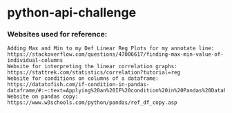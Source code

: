 # python-api-challenge

### Websites used for reference:
	Adding Max and Min to my Def Linear Reg Plots for my annotate line: https://stackoverflow.com/questions/47006617/finding-max-min-value-of-individual-columns
	Website for interpreting the linear correlation graphs: https://stattrek.com/statistics/correlation?tutorial=reg
	Website for conditions on columns of a dataframe: https://datatofish.com/if-condition-in-pandas-dataframe/#:~:text=Applying%20an%20IF%20condition%20in%20Pandas%20DataFrame&text=You%20then%20want%20to%20apply,assign%20the%20value%20of%20'False'
    Website on pandas copy: https://www.w3schools.com/python/pandas/ref_df_copy.asp